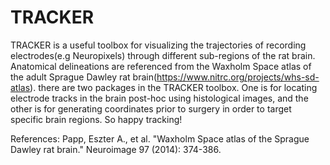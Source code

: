 # TRACKER
TRACKER is a useful toolbox for visualizing the trajectories of recording electrodes(e.g Neuropixels) through different sub-regions of the rat brain. Anatomical delineations are referenced from the Waxholm Space atlas of the adult Sprague Dawley rat brain(https://www.nitrc.org/projects/whs-sd-atlas). there are two packages in the TRACKER toolbox. One is for locating electrode tracks in the brain post-hoc using histological images, and the other is for generating coordinates prior to surgery in order to target specific brain regions. So happy tracking! 



References:
Papp, Eszter A., et al. "Waxholm Space atlas of the Sprague Dawley rat brain." Neuroimage 97 (2014): 374-386.
